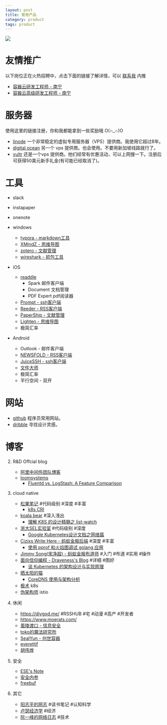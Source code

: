 ```yaml
---
layout: post
title: 常用产品
category: product
tags: product
---
```


![](https://cdn.kelu.org/blog/tags/tools.jpg)

# 友情推广

以下岗位正在火热招聘中，点击下面的链接了解详情，可以 [联系我](/me) 内推

* [容器云研发工程师 - 南宁](http://recruit.caih.com/positionDetail?id=241)
* [容器云高级研发工程师 - 南宁](http://recruit.caih.com/positionDetail?id=901)

# 服务器

使用这里的链接注册，你和我都能拿到一些奖励哦 O(∩_∩)O 

* [linode](https://www.linode.com/?r=c4c86a6134a7ff2cb58f7b0cdeeb8295a71482d2) 一个非常稳定的虚拟专用服务器（VPS）提供商。我使用它超过8年。
* [digital ocean](https://m.do.co/c/f595b7f62cc7) 另一个 vps 提供商。也会使用。不要用新加坡线路就行了。
* [vultr](https://www.vultr.com/?ref=7308830) 还是一个vps 提供商。他们经常有优惠活动，可以上网搜一下。注册后可获得50美元新手礼金(有可能已经取消了)。

# 工具

* slack
* instapaper
* onenote

* windows
    * [typora - markdown工具](https://typora.io/)
    * [XMindZ - 思维导图](https://www.xmind.cn/)
    * [zotero - 文献管理](https://www.zotero.org/)
    * [wireshark - 抓包工具](https://www.wireshark.org/)

* iOS
    * [readdle](https://readdle.com/zh)
        * Spark 邮件客户端
        * Document 文档管理
        * PDF Expert pdf阅读器
    * [Prompt - ssh客户端](https://panic.com/prompt/)
    * [Reeder - RSS客户端](http://reederapp.com/)
    * [PaperShip - 文献管理](https://www.papershipapp.com/)
    * [Lighten - 思维导图](https://lighten.xmind.net/)
    * 极简汇率
    
* Android
    * Outlook - 邮件客户端
    * [NEWSFOLD - RSS客户端](https://play.google.com/store/apps/details?id=it.mvilla.android.quote)
    * [JuiceSSH - ssh客户端](https://sonelli.com)
    * [文件大师](https://play.google.com/store/apps/details?id=xcxin.filexpert)
    * 极简汇率
    * 平行空间 - 双开

# 网站

* [github](https://github.com/kelvinblood) 程序员常用网站。
* [dribble](https://dribbble.com/) 寻找设计灵感。

# 博客

2. R&D Offcial blog 

   * [阿里中间件团队博客](http://jm.taobao.org/)
   * [loomsystems](https://www.loomsystems.com/blog)
     * [Fluentd vs. LogStash: A Feature Comparison](https://www.loomsystems.com/blog/single-post/2017/01/30/a-comparison-of-fluentd-vs-logstash-log-collector)
3. cloud native

   * [松果笔记](https://sycki.com/) #代码级别 #深度 #丰富
     * [k8s CRI](https://sycki.com/articles/kubernetes/k8s-cri)
   * [koala bear](http://wsfdl.com/) #深入浅出
     * [理解 K8S 的设计精髓之 list-watch](http://wsfdl.com/kubernetes/2019/01/10/list_watch_in_k8s.html)
   * [浙大SEL实验室](http://www.sel.zju.edu.cn/) #代码级别 #深度
     * [Google Kubernetes设计文档之网络篇](http://www.sel.zju.edu.cn/?p=353)
   * [Cizixs Write Here - 蚂蚁金服后端](http://cizixs.com/) #深度 #丰富
     * [使用 pprof 和火焰图调试 golang 应用](http://cizixs.com/2017/09/11/profiling-golang-program/)
   * [Jimmy Song(宋净超) - 蚂蚁金服布道师](https://jimmysong.io/) #入门 #布道 #实用 #操作
   * [面向信仰编程 - Draveness's Blog](https://draveness.me/) #详细 #图好
     * [谈 Kubernetes 的架构设计与实现原理](https://draveness.me/understanding-kubernetes)
   * [晒太阳的猫](https://zhengyinyong.com/)
     * [CoreDNS 使用与架构分析](https://zhengyinyong.com/coredns-basis.html)
   * [极术](https://jishu.io/) k8s
   * [伪架构师](https://blog.fleeto.us/) istio
   
3. 休闲
   * <https://diygod.me/> #RSSHUB #宅 #动漫 #高产 #开发者
   * <https://www.moerats.com/>
   * [風陵渡口 - 信息安全](https://thief.one/)
   * [toko的魔法研究所](http://toko.moe/)
   * [SealYun - 创世容器](http://lameleg.com/)
   * [everettjf](https://everettjf.github.io)
   * [胡伟煌](https://www.huweihuang.com/)
5. 安全
   * [ESE's Note](https://esebanana.github.io/)
   * [安全内参](https://www.secrss.com/)
   * [freebuf](https://www.freebuf.com/news/others/864.html)
6. 其它
   * [阳志平的网志](https://www.yangzhiping.com/) #读书笔记 #认知科学
   * [卢瑟经济学](https://zhuanlan.zhihu.com/MRneoanderson) #经济
   * [阮一峰的网络日志](http://www.ruanyifeng.com) #技术